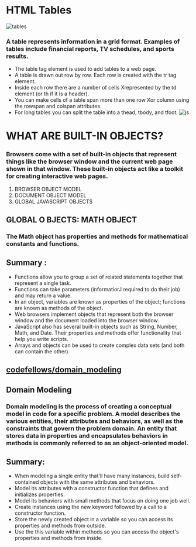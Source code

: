 # HTML Tables 
![tables](https://www.techfry.com/images/articles/html/html-tables.jpg)
### A table represents information in a grid format. Examples of tables include financial reports, TV schedules, and sports results.

- The table tag element is used to add tables to a web page.
- A table is drawn out row by row. Each row is created with the tr tag element.
- Inside each row there are a number of cells Xrepresented by the td element (or th if it is a header).
- You can make cells of a table span more than one row Xor column using the rowspan and colspan attributes.
- For long tables you can split the table into a thead, tbody, and tfoot.
![js](https://codehashpro.com/wp-content/uploads/2020/08/js-object-descriptor.jpg)
# WHAT ARE BUILT-IN OBJECTS?
### Browsers come with a set of built-in objects that represent things like the browser window and the current web page shown in  that window. These built-in objects act like a toolkit for creating interactive web pages. 
1. BROWSER OBJECT MODEL 
2. DOCUMENT OBJECT MODEL 
3. GLOBAL JAVASCRIPT OBJECTS
## GLOBAL O BJECTS: MATH OBJECT
### The Math object has properties and methods for mathematical constants and functions. 
## Summary :
- Functions allow you to group a set of related statements together that represent a single task. 
- Functions can take parameters (informatiorJ required to do their job) and may return a value. 
- In an object, variables are known as properties of the object; functions are known as methods of the object. 
- Web browsers implement objects that represent both the browser window and the document loaded into the browser window. 
- JavaScript also has several built-in objects such as String, Number, Math, and Date. Their properties and methods offer functionality that help you write scripts. 
- Arrays and objects can be used to create complex data sets (and both can contain the other). 

## [codefellows/domain_modeling](https://github.com/codefellows/domain_modeling)

## Domain Modeling
### Domain modeling is the process of creating a conceptual model in code for a specific problem. A model describes the various entities, their attributes and behaviors, as well as the constraints that govern the problem domain. An entity that stores data in properties and encapsulates behaviors in methods is commonly referred to as an object-oriented model.
## Summary:
- When modeling a single entity that'll have many instances, build self-contained objects with the same attributes and behaviors.
- Model its attributes with a constructor function that defines and initializes properties.
- Model its behaviors with small methods that focus on doing one job well.
- Create instances using the new keyword followed by a call to a constructor function.
- Store the newly created object in a variable so you can access its properties and methods from outside.
- Use the this variable within methods so you can access the object's properties and methods from inside.